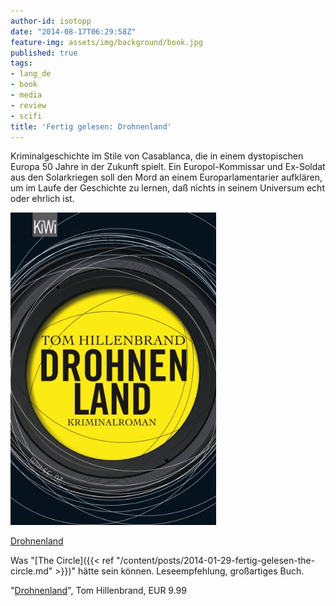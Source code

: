 ```yaml
---
author-id: isotopp
date: "2014-08-17T06:29:58Z"
feature-img: assets/img/background/book.jpg
published: true
tags:
- lang_de
- book
- media
- review
- scifi
title: 'Fertig gelesen: Drohnenland'
---
```

Kriminalgeschichte im Stile von Casablanca, die in einem dystopischen Europa 50 Jahre in der Zukunft spielt. Ein Europol-Kommissar und Ex-Soldat aus den Solarkriegen soll den Mord an einem Europarlamentarier aufklären, um im Laufe der Geschichte zu lernen, daß nichts in seinem Universum echt oder ehrlich ist.

[![](/uploads/2014/08/drohnenland.jpg)](https://www.amazon.de/Drohnenland-Kriminalroman-Tom-Hillenbrand-ebook/dp/B00GZCU598)

[Drohnenland](https://www.amazon.de/Drohnenland-Kriminalroman-Tom-Hillenbrand-ebook/dp/B00GZCU598)

Was "[The Circle]({{< ref "/content/posts/2014-01-29-fertig-gelesen-the-circle.md" >}})" hätte sein können. Leseempfehlung, großartiges Buch.

"[Drohnenland](https://www.amazon.de/Drohnenland-Kriminalroman-Tom-Hillenbrand-ebook/dp/B00GZCU598)", Tom Hillenbrand, EUR 9.99
